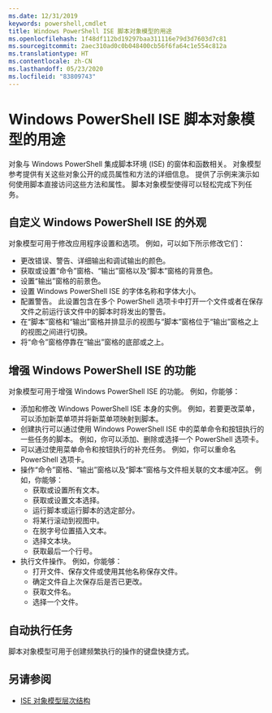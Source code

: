 ```yaml
---
ms.date: 12/31/2019
keywords: powershell,cmdlet
title: Windows PowerShell ISE 脚本对象模型的用途
ms.openlocfilehash: 1f48df112bd19297baa311116e79d3d7603d7c81
ms.sourcegitcommit: 2aec310ad0c0b048400cb56f6fa64c1e554c812a
ms.translationtype: HT
ms.contentlocale: zh-CN
ms.lasthandoff: 05/23/2020
ms.locfileid: "83809743"
---
```

# <a name="purpose-of-the-windows-powershell-ise-scripting-object-model"></a>Windows PowerShell ISE 脚本对象模型的用途

对象与 Windows PowerShell 集成脚本环境 (ISE) 的窗体和函数相关。 对象模型参考提供有关这些对象公开的成员属性和方法的详细信息。 提供了示例来演示如何使用脚本直接访问这些方法和属性。 脚本对象模型使得可以轻松完成下列任务。

## <a name="customizing-the-appearance-of-windows-powershell-ise"></a>自定义 Windows PowerShell ISE 的外观

对象模型可用于修改应用程序设置和选项。 例如，可以如下所示修改它们：

- 更改错误、警告、详细输出和调试输出的颜色。
- 获取或设置“命令”窗格、“输出”窗格以及“脚本”窗格的背景色。
- 设置“输出”窗格的前景色。
- 设置 Windows PowerShell ISE 的字体名称和字体大小。
- 配置警告。 此设置包含在多个 PowerShell 选项卡中打开一个文件或者在保存文件之前运行该文件中的脚本时将发出的警告。
- 在“脚本”窗格和“输出”窗格并排显示的视图与“脚本”窗格位于“输出”窗格之上的视图之间进行切换。
- 将“命令”窗格停靠在“输出”窗格的底部或之上。

## <a name="enhancing-the-functionality-of-windows-powershell-ise"></a>增强 Windows PowerShell ISE 的功能

对象模型可用于增强 Windows PowerShell ISE 的功能。 例如，你能够：

- 添加和修改 Windows PowerShell ISE 本身的实例。 例如，若要更改菜单，可以添加新菜单项并将新菜单项映射到脚本。
- 创建执行可以通过使用 Windows PowerShell ISE 中的菜单命令和按钮执行的一些任务的脚本。 例如，你可以添加、删除或选择一个 PowerShell 选项卡。
- 可以通过使用菜单命令和按钮执行的补充任务。 例如，你可以重命名 PowerShell 选项卡。
- 操作“命令”窗格、“输出”窗格以及“脚本”窗格与文件相关联的文本缓冲区。 例如，你能够：
  - 获取或设置所有文本。
  - 获取或设置文本选择。
  - 运行脚本或运行脚本的选定部分。
  - 将某行滚动到视图中。
  - 在脱字号位置插入文本。
  - 选择文本块。
  - 获取最后一个行号。
- 执行文件操作。 例如，你能够：
  - 打开文件、保存文件或使用其他名称保存文件。
  - 确定文件自上次保存后是否已更改。
  - 获取文件名。
  - 选择一个文件。

## <a name="automating-tasks"></a>自动执行任务

脚本对象模型可用于创建频繁执行的操作的键盘快捷方式。

## <a name="see-also"></a>另请参阅

- [ISE 对象模型层次结构](The-ISE-Object-Model-Hierarchy.md)
